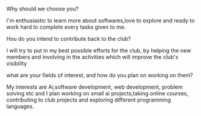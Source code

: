 Why should we choose you?

I'm enthusiastic to learn more about softwares,love to explore and ready to work hard to complete every tasks given to me.

Hou do you intend to contribute back to the club?

I will try to put in my best possible efforts for the club, by helping the new members and involving in the activities which will improve the club's visibility

what are your fields of interest, and how do you plan on working on them?

My interests are Ai,software development, web development, problem solving etc and I plan working on small ai projects,taking online courses, contributing to club projects and exploring different programming languages.
